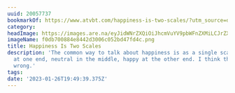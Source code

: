 ```yaml
---
uuid: 20057737
bookmarkOf: https://www.atvbt.com/happiness-is-two-scales/?utm_source=densediscovery
category:
headImage: https://images.are.na/eyJidWNrZXQiOiJhcmVuYV9pbWFnZXMiLCJrZXkiOiIyMDA1NzczNy9vcmlnaW5hbF9mMGRiNzAwODg0ZTg0NDJkMzAwNmMwNTJiZDQ3ZmQ0Yy5wbmciLCJlZGl0cyI6eyJyZXNpemUiOnsid2lkdGgiOjEyMDAsImhlaWdodCI6MTIwMCwiZml0IjoiaW5zaWRlIiwid2l0aG91dEVubGFyZ2VtZW50Ijp0cnVlfSwid2VicCI6eyJxdWFsaXR5Ijo5MH0sImpwZWciOnsicXVhbGl0eSI6OTB9LCJyb3RhdGUiOm51bGx9fQ==?bc=0
imageName: f0db700884e8442d3006c052bd47fd4c.png
title: Happiness Is Two Scales
description: 'The common way to talk about happiness is as a single scale: unhappy
  at one end, neutral in the middle, happy at the other end. I think that model is
  wrong.'
tags:
date: '2023-01-26T19:49:39.375Z'
---
```

